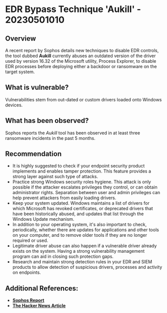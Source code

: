 # EDR Bypass Technique 'Aukill' - 20230501010

## Overview
A recent report by Sophos details new techniques to disable EDR controls, the tool dubbed **Aukill** currently abuses an outdated version of the driver used by version 16.32 of the Microsoft utility, Process Explorer, to disable EDR processes before deploying either a backdoor or ransomware on the target system.

## What is vulnerable? 
Vulnerabilities stem from out-dated or custom drivers loaded onto Windows devices.

## What has been observed?
Sophos reports the *Aukill* tool has been observed in at least three ransomware incidents in the past 5 months.

## Recommendation
-   It is highly suggested to check if your endpoint security product implements and enables tamper protection. This feature provides a strong layer against such type of attacks. 
-   Practice strong Windows security roles hygiene. This attack is only possible if the attacker escalates privileges they control, or can obtain administrator rights. Separation between user and admin privileges can help prevent attackers from easily loading drivers.
-   Keep your system updated. Windows maintains a list of drivers for which Microsoft has revoked certificates, or deprecated drivers that have been historically abused, and updates that list through the Windows Update mechanism.
-   In addition to your operating system, it's also important to check, periodically, whether there are updates for applications and other tools on your computer, and to remove older tools if they are no longer required or used.
-   Legitimate driver abuse can also happen if a vulnerable driver already exists on the system. Having a strong vulnerability management program can aid in closing such protection gaps.
-   Research and maintain strong detection rules in your EDR and SIEM products to allow detection of suspicious drivers, processes and activity on endpoints.

## Additional References:
* [**Sophos Report**](https://news.sophos.com/en-us/2023/04/19/aukill-edr-killer-malware-abuses-process-explorer-driver/)
* [**The Hacker News Article**](https://thehackernews.com/2023/04/ransomware-hackers-using-aukill-tool-to.html)
